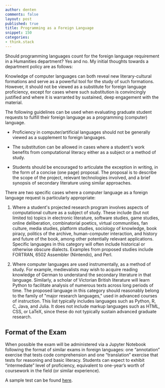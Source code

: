 ```yaml
---
author: denten
comments: false
layout: post
published: true
title: Programming as a Foreign Language
snippet: 150
categories:
- think.stack
---
```


Should programming languages count for the foreign language requirement in a
Humanities department? Yes and no. My initial thoughts towards a department
policy are as follows:

Knowledge of computer languages can both reveal new literary-cultural
formations and serve as a powerful tool for the study of such formations.
However, it should not be viewed as a substitute for foreign language
proficiency, except for cases where such substitution is convincingly
justified and where it is warranted by sustained, deep engagement with the
material.

The following guidelines can be used when evaluating graduate student requests
to fulfill their foreign language as a programming (computer) language.

- Proficiency in computer/artificial languages should not be generally viewed
  as a supplement to foreign languages.

- The substitution can be allowed in cases where a student's work benefits
  from computational literacy either as a subject or a method of study.

- Students should be encouraged to articulate the exception in writing, in the
  form of a concise (one page) proposal. The proposal is to describe the scope
of the project, relevant technologies involved, and a brief synopsis of
secondary literature using similar approaches.

There are two specific cases where a computer language as a foreign language
request is particularly appropriate:

1. Where a student's projected research program involves aspects of
   computational culture as a subject of study. These include (but not limited
to) topics in electronic literature, software studies, game studies, online
deliberation, combinatorial poetics, virtual communities, fan culture, media
studies, platform studies, sociology of knowledge, book piracy, politics of
the archive, human-computer interaction, and history and future of the book,
among other potentially relevant applications. Specific languages in this
category will often include historical or otherwise obscure dialects. Examples
from proposed studies include FORTRAN, 6502 Assembler (Nintendo), and Perl.

2. Where computer languages are used instrumentally, as a method of study. For
   example, medievalists may wish to acquire reading knowledge of German to
understand the secondary literature in that language. Similarly, a scholar of
Victorian British literature will learn Python to facilitate analysis of
numerous texts across long periods of time. The proposed language in this
category should reasonably belong to the family of "major research languages,"
used in advanced courses of instruction. This list typically includes
languages such as Python, R, C, Java, and Julia. It does not include markup
languages such as HTML, CSS, or LaTeX, since these do not typically sustain
advanced graduate research.

## Format of the Exam

When possible the exam will be administered via a Jupyter Notebook following
the format of similar exams in foreign languages: one “annotation” exercise
that tests code comprehension and one “translation” exercise that tests for
reasoning and basic literacy. Students can expect to exhibit “intermediate”
level of proficiency, equivalent to one-year’s worth of coursework in the
field (or similar experience).

A sample test can be found
[here](https://github.com/denten/python-language-exam/blob/master/english-python-exam-sample.ipynb).
